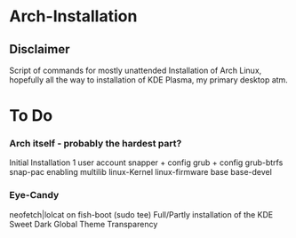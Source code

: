 # Arch-Installation
## Disclaimer
Script of commands for mostly unattended Installation of Arch Linux, hopefully all the way to installation of KDE Plasma, my primary desktop atm.

# To Do

### Arch itself - probably the hardest part?

  Initial Installation
  1 user account
  snapper + config
  grub + config
  grub-btrfs
  snap-pac
  enabling multilib
  linux-Kernel
  linux-firmware
  base
  base-devel

### Eye-Candy
  neofetch|lolcat on fish-boot (sudo tee)
  Full/Partly installation of the KDE Sweet Dark Global Theme
  Transparency


